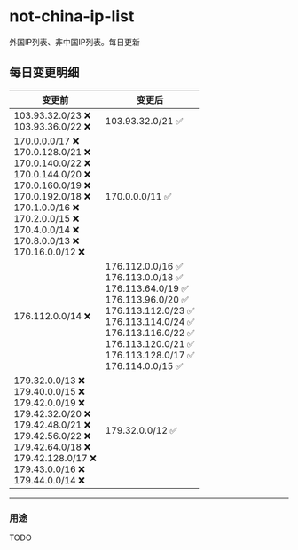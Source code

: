 # not-china-ip-list
外国IP列表、非中国IP列表。每日更新

每日变更明细
--------------------
|  变更前   | 变更后 |
|  ----  | ----  |
|  103.93.32.0/23 :x: <br> 103.93.36.0/22 :x: <br> | 103.93.32.0/21 :white_check_mark: | 
|  170.0.0.0/17 :x: <br> 170.0.128.0/21 :x: <br> 170.0.140.0/22 :x: <br> 170.0.144.0/20 :x: <br> 170.0.160.0/19 :x: <br> 170.0.192.0/18 :x: <br> 170.1.0.0/16 :x: <br> 170.2.0.0/15 :x: <br> 170.4.0.0/14 :x: <br> 170.8.0.0/13 :x: <br> 170.16.0.0/12 :x: <br> | 170.0.0.0/11 :white_check_mark: | 
|  176.112.0.0/14 :x:  | 176.112.0.0/16 :white_check_mark: <br> 176.113.0.0/18 :white_check_mark: <br> 176.113.64.0/19 :white_check_mark: <br> 176.113.96.0/20 :white_check_mark: <br> 176.113.112.0/23 :white_check_mark: <br> 176.113.114.0/24 :white_check_mark: <br> 176.113.116.0/22 :white_check_mark: <br> 176.113.120.0/21 :white_check_mark: <br> 176.113.128.0/17 :white_check_mark: <br> 176.114.0.0/15 :white_check_mark: <br>  | 
|  179.32.0.0/13 :x: <br> 179.40.0.0/15 :x: <br> 179.42.0.0/19 :x: <br> 179.42.32.0/20 :x: <br> 179.42.48.0/21 :x: <br> 179.42.56.0/22 :x: <br> 179.42.64.0/18 :x: <br> 179.42.128.0/17 :x: <br> 179.43.0.0/16 :x: <br> 179.44.0.0/14 :x: <br> | 179.32.0.0/12 :white_check_mark: | 

--------------------
### 用途
TODO
